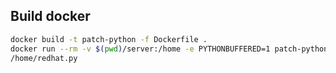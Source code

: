 ## Build docker

```sh
docker build -t patch-python -f Dockerfile .
docker run --rm -v $(pwd)/server:/home -e PYTHONBUFFERED=1 patch-python python3
/home/redhat.py
```
